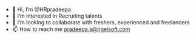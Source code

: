 - 👋 Hi, I’m @HRpradeepa
- 👀 I’m interested in Recruiting talents 
- 💞️ I’m looking to collaborate with freshers, experienced and freelancers 
- 📫 How to reach me pradeepa.s@rigelsoft.com

